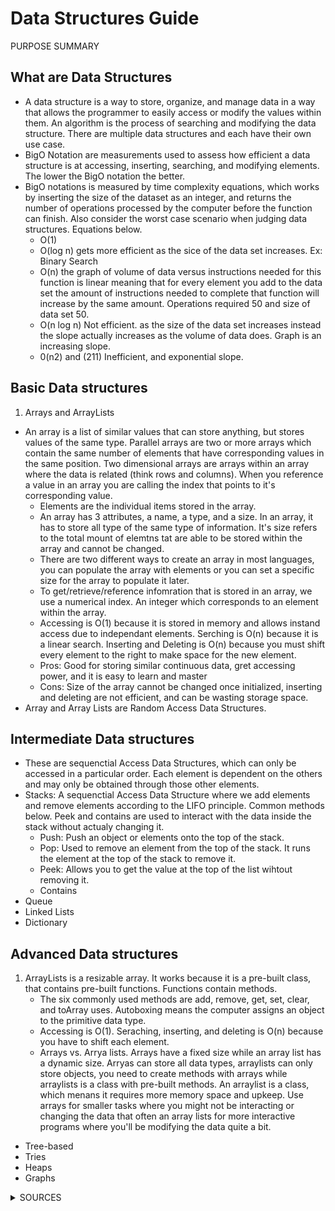 # Data Structures Guide
PURPOSE
SUMMARY

## What are Data Structures
- A data structure is a way to store, organize, and manage data in a way that allows the programmer to easily access or modify the values within them. An algorithm is the process of searching and modifying the data structure. There are multiple data structures and each have their own use case.
- BigO Notation are measurements used to assess how efficient a data structure is at accessing, inserting, searching, and modifying elements. The lower the BigO notation the better.  
- BigO notations is measured by time complexity equations, which works by inserting the size of the dataset as an integer, and returns the number of operations processed by the computer before the function can finish. Also consider the worst case scenario when judging data structures. Equations below.
   - O(1) 
   - O(log n) gets more efficient as the sice of the data set increases. Ex: Binary Search
   - O(n) the graph of volume of data versus instructions needed for this function is linear meaning that for every element you add to the data set the amount of instructions needed to complete that function will increase by the same amount. Operations required 50 and size of data set 50.
   - O(n log n) Not efficient. as the size of the data set increases instead the slope actually increases as the volume of data does. Graph is an increasing slope.
   - 0(n2) and (211) Inefficient, and exponential slope. 



## Basic Data structures
1. Arrays and ArrayLists
- An array is a list of similar values that can store anything, but stores values of the same type. Parallel arrays are two or more arrays which contain the same number of elements that have corresponding values in the same position. Two dimensional arrays are arrays within an array where the data is related (think rows and columns). When you reference a value in an array you are calling the index that points to it's corresponding value.
   - Elements are the individual items stored in the array.
   - An array has 3 attributes, a name, a type, and a size. In an array, it has to store all type of the same type of information. It's size refers to the total mount of elemtns tat are able to be stored within the array and cannot be changed.
   - There are two different ways to create an array in most languages, you can populate the array with elements or you can set a specific size for the array to populate it later.
   - To get/retrieve/reference infomration that is stored in an array, we use a numerical index. An integer which corresponds to an element within the array.
   - Accessing is O(1) because it is stored in memory and allows instand access due to independant elements. Serching is O(n) because it is a linear search. Inserting and Deleting is O(n) because you must shift every element to the right to make space for the new element.
   - Pros: Good for storing similar continuous data, gret accessing power, and it is easy to learn and master
   - Cons: Size of the array cannot be changed once initialized, inserting and deleting are not efficient, and can be wasting storage space.
- Array and Array Lists are Random Access Data Structures.

 
## Intermediate Data structures
- These are sequenctial Access Data Structures, which can only be accessed in a particular order. Each element is dependent on the others and may only be obtained through those other elements.
- Stacks: A sequenctial Access Data Structure where we add elements and remove elements according to the LIFO principle. Common methods below. Peek and contains are used to interact with the data inside the stack without actualy changing it. 
   - Push: Push an object or elements onto the top of the stack.
   - Pop: Used to remove an element from the top of the stack. It runs the element at the top of the stack to remove it.
   - Peek: Allows you to get the value at the top of the list wihtout removing it. 
   - Contains 
- Queue
- Linked Lists
- Dictionary



## Advanced Data structures
1. ArrayLists is a resizable array. It works because it is a pre-built class, that contains pre-built functions. Functions contain methods.
   - The six commonly used methods are add, remove, get, set, clear, and toArray uses. Autoboxing means the computer assigns an object to the primitive data type.
   - Accessing is O(1). Seraching, inserting, and deleting is O(n) because you have to shift each element.
   - Arrays vs. Arrya lists. Arrays have a fixed size while an array list has a dynamic size. Arryas can store all data types, arraylists can only store objects, you need to create methods with arrays while arraylists is a class with pre-built methods. An arraylist is a class, which menans it requires more memory space and upkeep. Use arrays for smaller tasks where you might not be interacting or changing the data that often an array lists for more interactive programs where you'll be modifying the data quite a bit.
- Tree-based
- Tries
- Heaps
- Graphs



<details>
 <summary>SOURCES</summary>

---
- Intro to Programming, OOP, and Data Structures - https://www.youtube.com/watch?v=3LPJfIKxwWc&list=PLhQjrBD2T381WAHyx1pq-sBfykqMBI7V4
- https://www.youtube.com/watch?v=wv90D4dZUA0&list=PLzZR2BJ8ICYvXOdi7ML8TYXiSCLO0gMxV&index=15
- Function shorts - https://www.youtube.com/watch?v=lGS6O47debI

---

</details>
